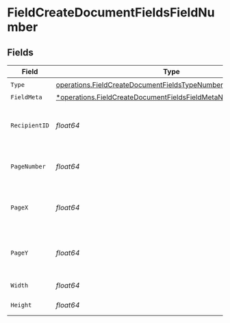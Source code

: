 # FieldCreateDocumentFieldsFieldNumber


## Fields

| Field                                                                                                                                             | Type                                                                                                                                              | Required                                                                                                                                          | Description                                                                                                                                       |
| ------------------------------------------------------------------------------------------------------------------------------------------------- | ------------------------------------------------------------------------------------------------------------------------------------------------- | ------------------------------------------------------------------------------------------------------------------------------------------------- | ------------------------------------------------------------------------------------------------------------------------------------------------- |
| `Type`                                                                                                                                            | [operations.FieldCreateDocumentFieldsTypeNumberRequestBody1](../../models/operations/fieldcreatedocumentfieldstypenumberrequestbody1.md)          | :heavy_check_mark:                                                                                                                                | N/A                                                                                                                                               |
| `FieldMeta`                                                                                                                                       | [*operations.FieldCreateDocumentFieldsFieldMetaNumberRequestBody](../../models/operations/fieldcreatedocumentfieldsfieldmetanumberrequestbody.md) | :heavy_minus_sign:                                                                                                                                | N/A                                                                                                                                               |
| `RecipientID`                                                                                                                                     | *float64*                                                                                                                                         | :heavy_check_mark:                                                                                                                                | The ID of the recipient to create the field for.                                                                                                  |
| `PageNumber`                                                                                                                                      | *float64*                                                                                                                                         | :heavy_check_mark:                                                                                                                                | The page number the field will be on.                                                                                                             |
| `PageX`                                                                                                                                           | *float64*                                                                                                                                         | :heavy_check_mark:                                                                                                                                | The X coordinate of where the field will be placed.                                                                                               |
| `PageY`                                                                                                                                           | *float64*                                                                                                                                         | :heavy_check_mark:                                                                                                                                | The Y coordinate of where the field will be placed.                                                                                               |
| `Width`                                                                                                                                           | *float64*                                                                                                                                         | :heavy_check_mark:                                                                                                                                | The width of the field.                                                                                                                           |
| `Height`                                                                                                                                          | *float64*                                                                                                                                         | :heavy_check_mark:                                                                                                                                | The height of the field.                                                                                                                          |
